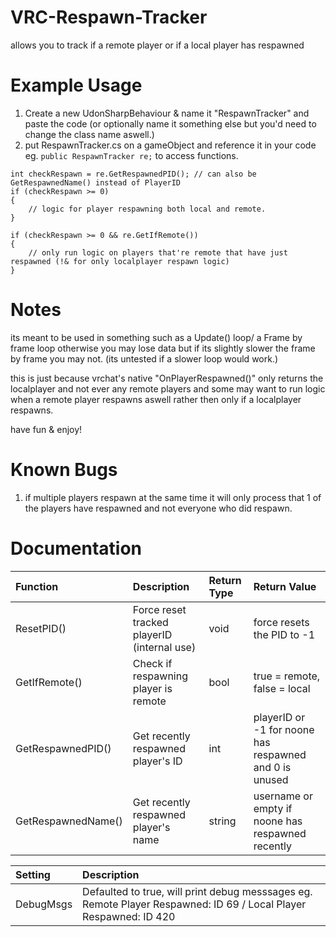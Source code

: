# VRC-Respawn-Tracker
allows you to track if a remote player or if a local player has respawned

# Example Usage

1. Create a new UdonSharpBehaviour & name it "RespawnTracker" and paste the code (or optionally name it something else but you'd need to change the class name aswell.)
2. put RespawnTracker.cs on a gameObject and reference it in your code eg. ```public RespawnTracker re;``` to access functions.

```
int checkRespawn = re.GetRespawnedPID(); // can also be GetRespawnedName() instead of PlayerID
if (checkRespawn >= 0)
{
    // logic for player respawning both local and remote.
}

if (checkRespawn >= 0 && re.GetIfRemote())
{
    // only run logic on players that're remote that have just respawned (!& for only localplayer respawn logic)
}
```

# Notes

its meant to be used in something such as a Update() loop/ a Frame by frame loop otherwise you may lose data but if its slightly slower the frame by frame you may not. (its untested if a slower loop would work.)

this is just because vrchat's native "OnPlayerRespawned()" only returns the localplayer and not ever any remote players and some may want to run logic when a remote player respawns aswell rather then only if a localplayer respawns.

have fun & enjoy!

# Known Bugs

1. if multiple players respawn at the same time it will only process that 1 of the players have respawned and not everyone who did respawn.

# Documentation

| Function | Description | Return Type | Return Value |
|:---------|:------------|:------------|:-------------|
| ResetPID() | Force reset tracked playerID (internal use) | void | force resets the PID to -1 |
| GetIfRemote() | Check if respawning player is remote | bool | true = remote, false = local |
| GetRespawnedPID() | Get recently respawned player's ID | int | playerID or -1 for noone has respawned and 0 is unused |
| GetRespawnedName() | Get recently respawned player's name | string | username or empty if noone has respawned recently |

| Setting | Description |
|:---------|:------------|
| DebugMsgs | Defaulted to true, will print debug messsages eg. Remote Player Respawned: ID 69 / Local Player Respawned: ID 420
